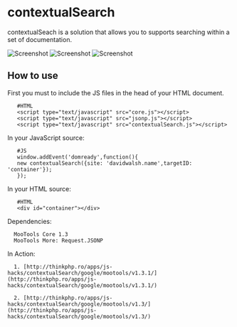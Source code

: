 contextualSearch
================
contextualSeach is a solution that allows you to supports searching within a set of documentation.

![Screenshot](http://farm5.static.flickr.com/4043/4589287717_19587310ee_o.png)
![Screenshot](http://farm5.static.flickr.com/4072/4592085840_2efe301441_o.png)
![Screenshot](http://farm5.static.flickr.com/4025/4591586461_b8ae8ae617_o.png)

How to use
----------

First you must to include the JS files in the head of your HTML document.
       
       #HTML
       <script type="text/javascript" src="core.js"></script>
       <script type="text/javascript" src="jsonp.js"></script>
       <script type="text/javascript" src="contextualSearch.js"></script>

In your JavaScript source: 

       #JS 
       window.addEvent('domready',function(){
       new contextualSearch({site: 'davidwalsh.name',targetID: 'container'});
       });

In your HTML source: 

       #HTML
       <div id="container"></div>


Dependencies:

      MooTools Core 1.3
      MooTools More: Request.JSONP

In Action:  

      1. [http://thinkphp.ro/apps/js-hacks/contextualSearch/google/mootools/v1.3.1/] (http://thinkphp.ro/apps/js-hacks/contextualSearch/google/mootools/v1.3.1/)

      2. [http://thinkphp.ro/apps/js-hacks/contextualSearch/google/mootools/v1.3/] (http://thinkphp.ro/apps/js-hacks/contextualSearch/google/mootools/v1.3/) 
